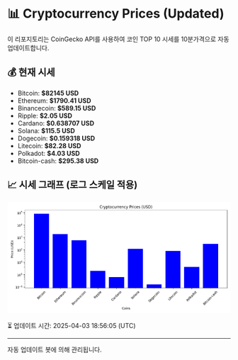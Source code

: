 
# 📊 Cryptocurrency Prices (Updated)

이 리포지토리는 CoinGecko API를 사용하여 코인 TOP 10 시세를 10분가격으로 자동 업데이트합니다.

## 💰 현재 시세
- Bitcoin: **$82145 USD**
- Ethereum: **$1790.41 USD**
- Binancecoin: **$589.15 USD**
- Ripple: **$2.05 USD**
- Cardano: **$0.638707 USD**
- Solana: **$115.5 USD**
- Dogecoin: **$0.159318 USD**
- Litecoin: **$82.28 USD**
- Polkadot: **$4.03 USD**
- Bitcoin-cash: **$295.38 USD**

## 📈 시세 그래프 (로그 스케일 적용)
![Crypto Prices](crypto_prices.png)

⏳ 업데이트 시간: 2025-04-03 18:56:05 (UTC)

---
자동 업데이트 봇에 의해 관리됩니다.

